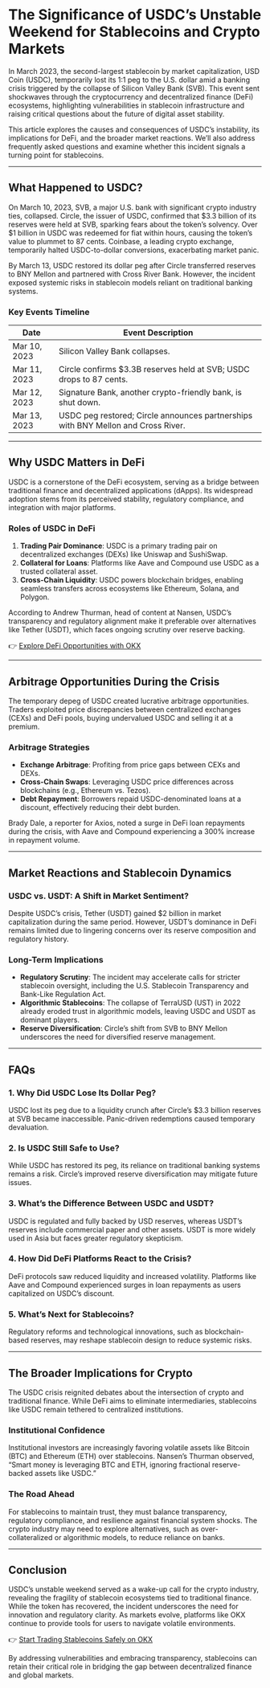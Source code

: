 # The Significance of USDC’s Unstable Weekend for Stablecoins and Crypto Markets  

In March 2023, the second-largest stablecoin by market capitalization, USD Coin (USDC), temporarily lost its 1:1 peg to the U.S. dollar amid a banking crisis triggered by the collapse of Silicon Valley Bank (SVB). This event sent shockwaves through the cryptocurrency and decentralized finance (DeFi) ecosystems, highlighting vulnerabilities in stablecoin infrastructure and raising critical questions about the future of digital asset stability.  

This article explores the causes and consequences of USDC’s instability, its implications for DeFi, and the broader market reactions. We’ll also address frequently asked questions and examine whether this incident signals a turning point for stablecoins.  

---

## What Happened to USDC?  

On March 10, 2023, SVB, a major U.S. bank with significant crypto industry ties, collapsed. Circle, the issuer of USDC, confirmed that $3.3 billion of its reserves were held at SVB, sparking fears about the token’s solvency. Over $1 billion in USDC was redeemed for fiat within hours, causing the token’s value to plummet to 87 cents. Coinbase, a leading crypto exchange, temporarily halted USDC-to-dollar conversions, exacerbating market panic.  

By March 13, USDC restored its dollar peg after Circle transferred reserves to BNY Mellon and partnered with Cross River Bank. However, the incident exposed systemic risks in stablecoin models reliant on traditional banking systems.  

### Key Events Timeline  
| Date       | Event Description                                                                 |  
|------------|-----------------------------------------------------------------------------------|  
| Mar 10, 2023| Silicon Valley Bank collapses.                                                   |  
| Mar 11, 2023| Circle confirms $3.3B reserves held at SVB; USDC drops to 87 cents.              |  
| Mar 12, 2023| Signature Bank, another crypto-friendly bank, is shut down.                      |  
| Mar 13, 2023| USDC peg restored; Circle announces partnerships with BNY Mellon and Cross River.|  

---

## Why USDC Matters in DeFi  

USDC is a cornerstone of the DeFi ecosystem, serving as a bridge between traditional finance and decentralized applications (dApps). Its widespread adoption stems from its perceived stability, regulatory compliance, and integration with major platforms.  

### Roles of USDC in DeFi  
1. **Trading Pair Dominance**: USDC is a primary trading pair on decentralized exchanges (DEXs) like Uniswap and SushiSwap.  
2. **Collateral for Loans**: Platforms like Aave and Compound use USDC as a trusted collateral asset.  
3. **Cross-Chain Liquidity**: USDC powers blockchain bridges, enabling seamless transfers across ecosystems like Ethereum, Solana, and Polygon.  

According to Andrew Thurman, head of content at Nansen, USDC’s transparency and regulatory alignment make it preferable over alternatives like Tether (USDT), which faces ongoing scrutiny over reserve backing.  

👉 [Explore DeFi Opportunities with OKX](https://bit.ly/okx-bonus)  

---

## Arbitrage Opportunities During the Crisis  

The temporary depeg of USDC created lucrative arbitrage opportunities. Traders exploited price discrepancies between centralized exchanges (CEXs) and DeFi pools, buying undervalued USDC and selling it at a premium.  

### Arbitrage Strategies  
- **Exchange Arbitrage**: Profiting from price gaps between CEXs and DEXs.  
- **Cross-Chain Swaps**: Leveraging USDC price differences across blockchains (e.g., Ethereum vs. Tezos).  
- **Debt Repayment**: Borrowers repaid USDC-denominated loans at a discount, effectively reducing their debt burden.  

Brady Dale, a reporter for Axios, noted a surge in DeFi loan repayments during the crisis, with Aave and Compound experiencing a 300% increase in repayment volume.  

---

## Market Reactions and Stablecoin Dynamics  

### USDC vs. USDT: A Shift in Market Sentiment?  
Despite USDC’s crisis, Tether (USDT) gained $2 billion in market capitalization during the same period. However, USDT’s dominance in DeFi remains limited due to lingering concerns over its reserve composition and regulatory history.  

### Long-Term Implications  
- **Regulatory Scrutiny**: The incident may accelerate calls for stricter stablecoin oversight, including the U.S. Stablecoin Transparency and Bank-Like Regulation Act.  
- **Algorithmic Stablecoins**: The collapse of TerraUSD (UST) in 2022 already eroded trust in algorithmic models, leaving USDC and USDT as dominant players.  
- **Reserve Diversification**: Circle’s shift from SVB to BNY Mellon underscores the need for diversified reserve management.  

---

## FAQs  

### 1. **Why Did USDC Lose Its Dollar Peg?**  
USDC lost its peg due to a liquidity crunch after Circle’s $3.3 billion reserves at SVB became inaccessible. Panic-driven redemptions caused temporary devaluation.  

### 2. **Is USDC Still Safe to Use?**  
While USDC has restored its peg, its reliance on traditional banking systems remains a risk. Circle’s improved reserve diversification may mitigate future issues.  

### 3. **What’s the Difference Between USDC and USDT?**  
USDC is regulated and fully backed by USD reserves, whereas USDT’s reserves include commercial paper and other assets. USDT is more widely used in Asia but faces greater regulatory skepticism.  

### 4. **How Did DeFi Platforms React to the Crisis?**  
DeFi protocols saw reduced liquidity and increased volatility. Platforms like Aave and Compound experienced surges in loan repayments as users capitalized on USDC’s discount.  

### 5. **What’s Next for Stablecoins?**  
Regulatory reforms and technological innovations, such as blockchain-based reserves, may reshape stablecoin design to reduce systemic risks.  

---

## The Broader Implications for Crypto  

The USDC crisis reignited debates about the intersection of crypto and traditional finance. While DeFi aims to eliminate intermediaries, stablecoins like USDC remain tethered to centralized institutions.  

### Institutional Confidence  
Institutional investors are increasingly favoring volatile assets like Bitcoin (BTC) and Ethereum (ETH) over stablecoins. Nansen’s Thurman observed, “Smart money is leveraging BTC and ETH, ignoring fractional reserve-backed assets like USDC.”  

### The Road Ahead  
For stablecoins to maintain trust, they must balance transparency, regulatory compliance, and resilience against financial system shocks. The crypto industry may need to explore alternatives, such as over-collateralized or algorithmic models, to reduce reliance on banks.  

---

## Conclusion  

USDC’s unstable weekend served as a wake-up call for the crypto industry, revealing the fragility of stablecoin ecosystems tied to traditional finance. While the token has recovered, the incident underscores the need for innovation and regulatory clarity. As markets evolve, platforms like OKX continue to provide tools for users to navigate volatile environments.  

👉 [Start Trading Stablecoins Safely on OKX](https://bit.ly/okx-bonus)  

By addressing vulnerabilities and embracing transparency, stablecoins can retain their critical role in bridging the gap between decentralized finance and global markets.